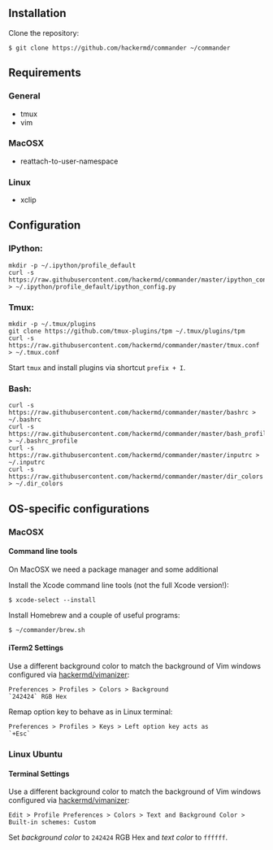 ## Installation

Clone the repository:

    $ git clone https://github.com/hackermd/commander ~/commander

## Requirements

### General

* tmux
* vim

### MacOSX

* reattach-to-user-namespace

### Linux

* xclip

## Configuration

### IPython:

```None
mkdir -p ~/.ipython/profile_default
curl -s https://raw.githubusercontent.com/hackermd/commander/master/ipython_config.py > ~/.ipython/profile_default/ipython_config.py
```

### Tmux:

```None
mkdir -p ~/.tmux/plugins
git clone https://github.com/tmux-plugins/tpm ~/.tmux/plugins/tpm
curl -s https://raw.githubusercontent.com/hackermd/commander/master/tmux.conf > ~/.tmux.conf
```

Start `tmux` and install plugins via shortcut `prefix + I`.

### Bash:

```None
curl -s https://raw.githubusercontent.com/hackermd/commander/master/bashrc > ~/.bashrc
curl -s https://raw.githubusercontent.com/hackermd/commander/master/bash_profile > ~/.bashrc_profile
curl -s https://raw.githubusercontent.com/hackermd/commander/master/inputrc > ~/.inputrc
curl -s https://raw.githubusercontent.com/hackermd/commander/master/dir_colors > ~/.dir_colors
```

## OS-specific configurations

### MacOSX

#### Command line tools

On MacOSX we need a package manager and some additional 

Install the Xcode command line tools (not the full Xcode version!):

    $ xcode-select --install

Install Homebrew and a couple of useful programs:

    $ ~/commander/brew.sh

#### iTerm2 Settings

Use a different background color to match the background of Vim windows configured via [hackermd/vimanizer](https://github.com/hackermd/vimanizer):

    Preferences > Profiles > Colors > Background
    `242424` RGB Hex

Remap option key to behave as in Linux terminal:

    Preferences > Profiles > Keys > Left option key acts as
    `+Esc`

### Linux Ubuntu

#### Terminal Settings

Use a different background color to match the background of Vim windows configured via [hackermd/vimanizer](https://github.com/hackermd/vimanizer):

    Edit > Profile Preferences > Colors > Text and Background Color > Built-in schemes: Custom

Set *background color* to `242424` RGB Hex and *text color* to `ffffff`.


